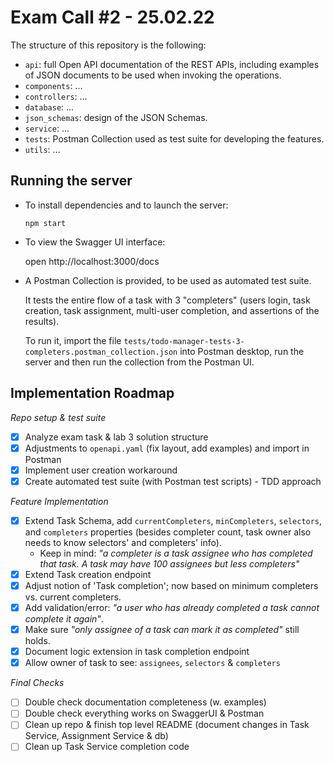 # Exam Call #2 - 25.02.22

The structure of this repository is the following:
  
- `api`: full Open API documentation of the REST APIs, including examples of JSON documents to be used when invoking the operations.
- `components`: ...
- `controllers`: ...
- `database`: ...
- `json_schemas`: design of the JSON Schemas.
- `service`: ...
- `tests`: Postman Collection used as test suite for developing the features.
- `utils`: ...

## Running the server

- To install dependencies and to launch the server:
  
  `npm start`

- To view the Swagger UI interface:
  
  open http://localhost:3000/docs

- A Postman Collection is provided, to be used as automated test suite. 
  
  It tests the entire flow of a task with 3 "completers" (users login, task creation, task assignment, multi-user completion, and assertions of the results).
  
  To run it, import the file `tests/todo-manager-tests-3-completers.postman_collection.json` into Postman desktop, run the server and then run the collection from the Postman UI.

## Implementation Roadmap
_Repo setup & test suite_
- [x] Analyze exam task & lab 3 solution structure
- [x] Adjustments to `openapi.yaml` (fix layout, add examples) and import in Postman 
- [X] Implement user creation workaround
- [X] Create automated test suite (with Postman test scripts) - TDD approach

_Feature Implementation_
- [X] Extend Task Schema, add `currentCompleters`, `minCompleters`, `selectors`, and `completers` properties (besides completer count, task owner also needs to know selectors' and completers' info). 
  - Keep in mind: _"a completer is a task assignee who has completed that task. A task may have 100 assignees but less completers"_
- [X] Extend Task creation endpoint
- [X] Adjust notion of 'Task completion'; now based on minimum completers vs. current completers.
- [X] Add validation/error: _"a user who has already completed a task cannot complete it again"_.
- [X] Make sure _"only assignee of a task can mark it as completed"_ still holds.
- [X] Document logic extension in task completion endpoint
- [X] Allow owner of task to see: `assignees`, `selectors` & `completers`

_Final Checks_
- [ ] Double check documentation completeness (w. examples)
- [ ] Double check everything works on SwaggerUI & Postman
- [ ] Clean up repo & finish top level README (document changes in Task Service, Assignment Service & db)
- [ ] Clean up Task Service completion code